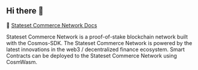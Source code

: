 ## Hi there 👋

🧙 [Stateset Commerce Network Docs](https://stateset.gitbook.io/stateset-docs/stateset-network)

Stateset Commerce Network is a proof-of-stake blockchain network built with the Cosmos-SDK. The Stateset Commerce Network is powered by the latest innovations in the web3 / decentralized finance ecosystem. Smart Contracts can be deployed to the Stateset Commerce Network using CosmWasm.

